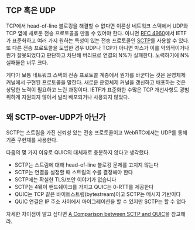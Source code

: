 <!--
## TCP or UDP

If we can't fix head-of-line blocking within TCP, then in theory we should
be able to make a new transport protocol next to UDP and TCP in the network
stack. Or perhaps even use
[SCTP](https://en.wikipedia.org/wiki/Stream_Control_Transmission_Protocol)
which is a transport protocol standardized by the IETF in [RFC
4960](https://tools.ietf.org/html/rfc4960) with several of the desired
characteristics.

However, in recent years efforts to create new transport protocols have almost
entirely been halted because of the difficulties in deploying them on the Internet.
Deployment of new protocols is hampered by many firewalls, NATs, routers and other
middle-boxes that only allow TCP or UDP are deployed between users and the servers
they need to reach. Introducing another transport protocol makes N% of the connections
fail because they are being blocked by boxes that see it not being UDP or TCP and
thus evil or wrong somehow. The N% failure rate is often deemed too high to be
worth the effort.

Additionally, changing things in the transport protocol layer of the network
stack typically means protocols implemented by operating system kernels.
Updating and deploying new operating system kernels is a slow process that
requires significant effort. Many TCP improvements standardized by the IETF
are not widely deployed or used because they are not broadly supported.
-->

## TCP 혹은 UDP

TCP에서 head-of-line 블로킹을 해결할 수 없다면 이론상 네트워크 스택에서 UDP와 TCP 옆에
새로운 전송 프로토콜을 만들 수 있어야 한다. 아니면
[RFC 4960](https://tools.ietf.org/html/rfc4960)에서 IETF가 표준화하고 여러 가지
원하는 특성이 있는 전송 프로토콜인
[SCTP](https://en.wikipedia.org/wiki/Stream_Control_Transmission_Protocol)를
사용할 수 있다. 또 다른 전송 프로토콜을 도입한 경우 UDP나 TCP가 아니면 박스가 이를 악의적이거나
뭔가 잘못되었다고 판단하고 차단해 버리므로 연결의 N%가 실패한다.
노력하기에 N% 실패율은 너무 크다.

게다가 보통 네트워크 스택의 전송 프로토콜 계층에서 뭔가를 바꾼다는 것은 운영체제 커널에서 구현된
프로토콜을 말한다. 새로운 운영체제 커널을 갱신하고 배포하는 것은 상당한 노력이 필요하고 느린 과정이다.
IETF가 표준화한 수많은 TCP 개선사항도 광범위하게 지원되지 않아서 널리 배포되거나 사용되지 않았다.

<!--
## Why not SCTP-over-UDP

SCTP is a reliable transport protocol with streams, and for WebRTC there are
even existing implementations using it over UDP.

This was not deemed good enough as a QUIC alternative due to several reasons,
including:

 - SCTP does not fix the head-of-line-blocking problem for streams
 - SCTP requires the number of streams to be decided at connection setup
 - SCTP does not have a solid TLS/security story
 - SCTP has a 4-way handshake, QUIC offers 0-RTT
 - QUIC is a bytestream like TCP, SCTP is message-based
 - QUIC connections can migrate between IP addresses but SCTP cannot

For more details on the differences, see [A Comparison between SCTP and
QUIC](https://tools.ietf.org/html/draft-joseph-quic-comparison-quic-sctp-00).
-->

## 왜 SCTP-over-UDP가 아닌가

SCTP는 스트림을 가진 신뢰성 있는 전송 프로토콜이고 WebRTC에서는 UDP를 통해 기존 구현체를 사용한다.

다음의 몇 가지 이유로 QUIC의 대체재로 충분하지 않다고 생각했다.

 - SCTP는 스트림에 대해 head-of-line 블로킹 문제를 고치지 않는다
 - SCTP는 연결을 설정할 때 스트림의 수를 결정해야 한다
 - SCTP에는 확실한 TLS/보안 이야기가 없습니다
 - SCTP는 4웨이 핸드쉐이크를 가지고 QUIC는 0-RTT를 제공한다
 - QUIC는 TCP 같은 바이트스트림(bytestream)이고 SCTP는 메시지 기반이다
 - QUIC 연결은 IP 주소 사이에서 마이그레이션을 할 수 있지만 SCTP는 할 수 없다

자세한 차이점이 알고 싶다면
[A Comparison between SCTP and QUIC](https://tools.ietf.org/html/draft-joseph-quic-comparison-quic-sctp-00)을
참고해라.
